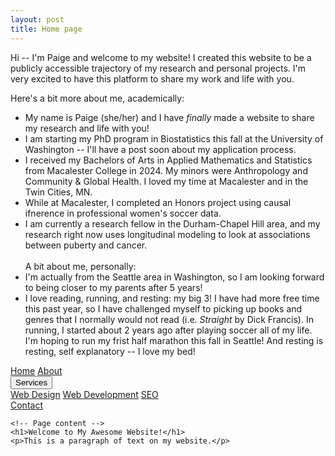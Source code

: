 ```yaml
---
layout: post
title: Home page
---
```


Hi -- I'm Paige and welcome to my website! I created this website to be a publicly accessible trajectory of my research and personal projects. I'm very excited to have this platform to share my work and life with you. 

Here's a bit more about me, academically: 
* My name is Paige (she/her) and I have _finally_ made a website to share my research and life with you! 
* I am starting my PhD program in Biostatistics this fall at the University of Washington -- I'll have a post soon about my application process. 
* I received my Bachelors of Arts in Applied Mathematics and Statistics from Macalester College in 2024. My minors were Anthropology and Community & Global Health. I loved my time at Macalester and in the Twin Cities, MN.
* While at Macalester, I completed an Honors project using causal ifnerence in professional women's soccer data. 
* I am currently a research fellow in the Durham-Chapel Hill area, and my research right now uses longitudinal modeling to look at associations between puberty and cancer.
\
\
A bit about me, personally: 
* I'm actually from the Seattle area in Washington, so I am looking forward to being closer to my parents after 5 years!
* I love reading, running, and resting: my big 3! I have had more free time this past year, so I have challenged myself to picking up books and genres that I normally would not read (i.e. _Straight_ by Dick Francis). In running, I started about 2 years ago after playing soccer all of my life. I'm hoping to run my frist half marathon this fall in Seattle! And resting is resting, self explanatory -- I love my bed! 

<!DOCTYPE html>
<html lang="en">
<head>
    <meta charset="UTF-8">
    <meta name="viewport" content="width=device-width, initial-scale=1.0">
    <title>My Awesome Website</title>
    <style>
        /* Add your CSS here */
    </style>
</head>
<body>
    <!-- Navbar -->
    <div class="navbar">
        <a href="#home">Home</a>
        <a href="#about">About</a>
        <div class="dropdown">
            <button class="dropbtn">Services</button>
            <div class="dropdown-content">
                <a href="#">Web Design</a>
                <a href="#">Web Development</a>
                <a href="#">SEO</a>
            </div>
        </div>
        <a href="#contact">Contact</a>
    </div>

    <!-- Page content -->
    <h1>Welcome to My Awesome Website!</h1>
    <p>This is a paragraph of text on my website.</p>
</body>
</html>
